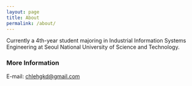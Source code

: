 ```yaml
---
layout: page
title: About
permalink: /about/
---
```


Currently a 4th-year student majoring in Industrial Information Systems Engineering at Seoul National University of Science and Technology.

### More Information

E-mail: chlehgkd@gmail.com

